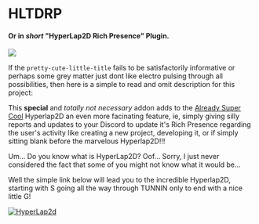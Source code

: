 # HLTDRP
#### Or in _short_ "HyperLap2D Rich Presence" Plugin.

[![](https://img.shields.io/discord/872811194170347520?color=%237289da&logoColor=%23424549)](https://discord.gg/hZnHFGvU6W)

If the <code>pretty-cute-little-title</code> fails to be satisfactorily informative or perhaps some grey matter just dont like electro pulsing through all possibilities, then here is a simple to read and omit description for this project:
  
This **special** and *totally not necessary* addon adds to the <ins>Already Super Cool</ins> Hyperlap2D an even more facinating feature, ie, simply giving silly reports and updates to your Discord to update it's Rich Presence regarding the user's activity like creating a new project, developing it, or if simply sitting blank before the marvelous Hyperlap2D!!!

Um... Do you know what is HyperLap2D? Oof... Sorry, I just never considered the fact that some of you might not know what it would be...

Well the simple link below will lead you to the incredible Hyperlap2D, starting with S going all the way through TUNNIN only to end with a nice little G!

[![HyperLap2d](https://hyperlap2d.rednblack.games/assets/img/logo-hyperlap-opacity.png)](https://hyperlap2d.rednblack.games)
